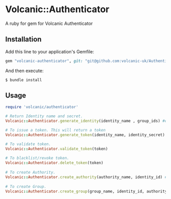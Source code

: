 # Volcanic::Authenticator

A ruby for gem for Volcanic Authenticator

## Installation

Add this line to your application's Gemfile:


```ruby
gem "volcanic-authenticator", git: "git@github.com:volcanic-uk/Authenticator-ruby-gem.git"
```

And then execute:

    $ bundle install

## Usage

```ruby
require 'volcanic/authenticator'

# Return Identity name and secret.
Volcanic::Authenticator.generate_identity(identity_name , group_ids) #eg. ('new_identity', [1,2])

# To issue a token. This will return a token
Volcanic::Authenticator.generate_token(identity_name, identity_secret) #eg. ('new_identity', 'qwertyuio1234567890')

# To validate token.
Volcanic::Authenticator.validate_token(token) 
 
# To blacklist/revoke token.
Volcanic::Authenticator.delete_token(token)
 
# To create Authority.
Volcanic::Authenticator.create_authority(authority_name, identity_id) #eg. ('new_authority', 1)
 
# To create Group.
Volcanic::Authenticator.create_group(group_name, identity_id, authority_ids) #eg. ('new_group', 1, [1,2])
```
